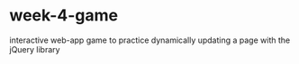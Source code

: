 # week-4-game
interactive web-app game to practice dynamically updating a page with the jQuery library

